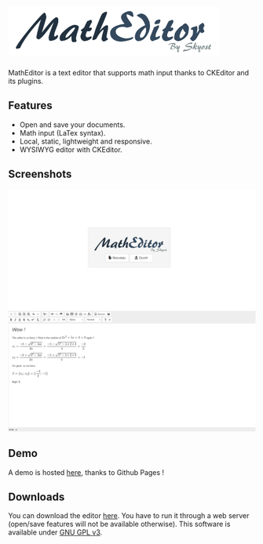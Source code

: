 # ![MathEditor](https://github.com/Skyost/MathEditor/blob/gh-pages/assets/readme/header.png)
MathEditor is a text editor that supports math input thanks to CKEditor and its plugins.

## Features
* Open and save your documents.
* Math input (LaTex syntax).
* Local, static, lightweight and responsive.
* WYSIWYG editor with CKEditor.

## Screenshots
![Screenshot 1](https://github.com/Skyost/MathEditor/blob/gh-pages/assets/readme/screenshot-1.png)
![Screenshot 2](https://github.com/Skyost/MathEditor/blob/gh-pages/assets/readme/screenshot-2.png)

## Demo
A demo is hosted [here](http://skyost.github.io/MathEditor/), thanks to Github Pages !

## Downloads
You can download the editor [here](https://github.com/Skyost/MathEditor/archive/gh-pages.zip). You have to run it through a web server (open/save features will not be available otherwise).
This software is available under [GNU GPL v3](http://www.gnu.org/licenses/gpl-3.0.html).